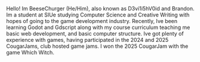 <!---
TheBeeseChurger/TheBeeseChurger is a ✨ special ✨ repository because its `README.md` (this file) appears on your GitHub profile.
You can click the Preview link to take a look at your changes.
--->

Hello! Im BeeseChurger (He/Him), also known as D3vi1i5hV0id and Brandon. Im a student at SIUe studying Computer Science and Creative Writing with hopes of going to the game development industry.
Recently, Ive been learning Godot and Gdscript along with my course curriculum teaching me basic web development, and basic computer structure.
Ive got plenty of experience with games, having participated in the 2024 and 2025 CougarJams, club hosted game jams. I won the 2025 CougarJam with the game Which Witch.
